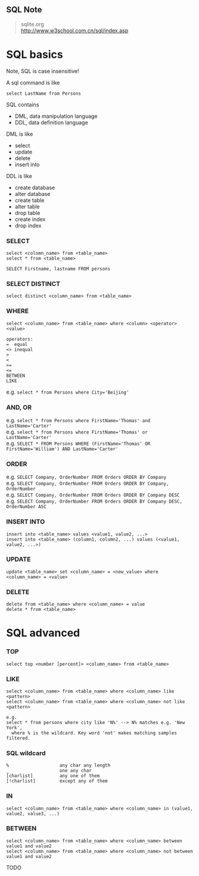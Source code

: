 SQL Note
---

> sqlite.org  
> http://www.w3school.com.cn/sql/index.asp  

# SQL basics

Note, SQL is case insensitive!  

A sql command is like
```
select LastName from Persons
```

SQL contains  
* DML, data manipulation language  
* DDL, data definition language  

DML is like  
* select  
* update  
* delete  
* insert into  

DDL is like  
* create database  
* alter database  
* create table  
* alter table  
* drop table  
* create index  
* drop index  

### SELECT
```
select <colomn_name> from <table_name>
select * from <table_name>

SELECT Firstname, lastname FROM persons
```

### SELECT DISTINCT
```
select distinct <column_name> from <table_name>
```

### WHERE
```
select <column_name> from <table_name> where <column> <operator> <value>

operators:
=  equal
<> inequal
>
<
>=
<=
BETWEEN
LIKE
```
e.g. `select * from Persons where City='Beijing'`

### AND, OR
e.g. `select * from Persons where FirstName='Thomas' and LastName='Carter'`  
e.g. `select * from Persons where FirstName='Thomas' or LastName='Carter'`  
e.g. `SELECT * FROM Persons WHERE (FirstName='Thomas' OR FirstName='William') AND LastName='Carter'`

### ORDER
e.g. `SELECT Company, OrderNumber FROM Orders ORDER BY Company`  
e.g. `SELECT Company, OrderNumber FROM Orders ORDER BY Company, OrderNumber`  
e.g. `SELECT Company, OrderNumber FROM Orders ORDER BY Company DESC`  
e.g. `SELECT Company, OrderNumber FROM Orders ORDER BY Company DESC, OrderNumber ASC`  

### INSERT INTO
```
insert into <table_name> values <value1, value2, ...>
insert into <table_name> (column1, column2, ...) values (<value1, value2, ...>)
```

### UPDATE
```
update <table_name> set <column_name> = <new_value> where <column_name> = <value>
```

### DELETE
```
delete from <table_name> where <column_name> = value
delete * from <table_name>
```

# SQL advanced

### TOP
```
select top <number [percent]> <column_name> from <table_name>
```

### LIKE
```
select <column_name> from <table_name> where <column_name> like <pattern>
select <column_name> from <table_name> where <column_name> not like <pattern>

e.g.
select * from persons where city like 'N%' --> N% matches e.g. 'New York',
  where % is the wildcard. Key word 'not' makes matching samples filtered.
```

### SQL wildcard
```
%                   any char any length
_                   one any char
[charlist]          any one of them
[!charlist]         except any of them
```

### IN
```
select <column_name> from <table_name> where <column_name> in (value1, value2, value3, ...)
```

### BETWEEN
```
select <column_name> from <table_name> where <column_name> between value1 and value2
select <column_name> from <table_name> where <column_name> not between value1 and value2
```

TODO
